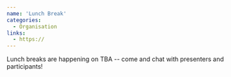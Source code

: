 ```yaml
---
name: 'Lunch Break'
categories:
  - Organisation
links:
  - https://
---
```


Lunch breaks are happening on
TBA
-- come and chat with presenters and participants!

